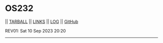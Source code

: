 # OS232
|| [TARBALL](https://github.com/RafliMahesa/) || [LINKS](LINKS/) || [LOG](TXT/mylog.txt) || [GitHub](https://github.com/RafliMahesa/os232/)

REV01: Sat 10 Sep 2023 20:20
<br>
<hr>
